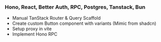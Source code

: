 ### Hono, React, Better Auth, RPC, Postgres, Tanstack, Bun

-   Manual TanStack Router & Query Scaffold
-   Create custom Button component with variants (Mimic from shadcn)
-   Setup proxy in vite
-   Implement Hono RPC
